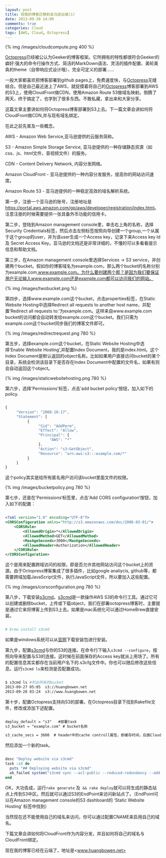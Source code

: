 ```yaml
---
layout: post
title: 将我的博客迁移到亚马逊云端(1)
date: 2013-09-30 14:09
comments: true
categories: Cloud
tags: [AWS, Cloud, Octopress] 
---
```


{% img /images/cloudcompute.png 400 %}

[Octopress]已经被公认为Geeker的博客框架。它所拥有的特性都很符合Geeker的癖好:强大的命令行操作方式、简洁的MarkDown语法、灵活的插件配置、美轮美奂的theme（自带响应式设计哦）、完全可定义的部署......

一般大家都喜欢把博客部署到github pages上，免费速度快，与[Octopress]无缝结合。但是自己最近迷上了AWS，就捉摸着将自己的[Octopress]博客部署到AWS的S3上，使用CloudFront做CDN，使用Amazon Route 53做域名映射。倒腾了两天，终于搞定了，也学到了很多东西。不敢私藏，拿出来和大家分享。

<!-- more -->

这篇文章主要讲如何将Octopress博客部署到S3上去。下一篇文章会讲如何将CloudFront做CDN,并与现有域名绑定。

在此之前先普及一些概念。

AWS - Amazon Web Service,亚马逊提供的云服务简称。

S3 - Amazon Simple Storage Service, 亚马逊提供的一种存储静态资源（如css、js、html文件，音视频文件）的服务。

CDN - Content Delivery Network, 内容分发网络。

Amazon CloudFront - 亚马逊提供的一种内容分发服务，提高你的网站访问速度。

Amazon Route 53 - 亚马逊提供的一种稳定高效的域名解析系统。

第一步，注册一个亚马逊的账号，注册地址是<https://portal.aws.amazon.com/gp/aws/developer/registration/index.html>。注意注册的时候需要提供一张具备外币功能的信用卡。

第二步，登陆到Amazon management console里，单击右上角的名称，选择Security Credentials标签，然后点击左侧标签按照向导创建一个group,一个从属于这个group的user，并为该user生成一个Access key，记录下来Access key Id 及 Secret Access Key。亚马逊的文档还是非常详细的，不懂的可以多看看提示信息和帮助文档。


第三步，在Amazon management console里选择Services -> S3 service，并创建两个bucket。假如你的博客域名为example.com，那么两个bucket的名称分别为example.com,www.example.com。为什么要创建两个那？是因为我们要保证用户无论输入www.example.com还是example.com都可以访问我们的网站。

{% img /images/twobucket.png %}

第四步，选择www.example.com这个bucket，点击properties标签，在Static Website Hosting中选择Redirect all requests to another host name，并配置‘Redirect all requests to:’为example.com。这样来自www.example.com bucket的访问都会自动转发给example.com这个bucket。我们只需为example.com这个bucket同步我们的博客文件即可。 

{% img /images/redirectrequest.png 780 %}


第五步，选择example.com这个bucket，在Static Website Hosting中选择‘Enable Website Hosting’,并配置Index Document，我的是index.html。这个Index Document是默认返回的object名称。比如如果用户直接访问bucket的某个目录，系统会检测该目录下是否存在Index Document中配置的文件名，如果有则会自动返回这个object。

{% img /images/staticwebsitehosting.png 780 %}

第六步，选择'Permissions'标签，点击’add bucket policy‘按钮，加入如下的policy.

```javascript

{
     "Version": "2008-10-17",
     "Statement": [
          {
               "Sid": "AddPerm",
               "Effect": "Allow",
               "Principal": {
                    "AWS": "*"
               },
               "Action": "s3:GetObject",
               "Resource": "arn:aws:s3:::example.com/*"
          }
     ]
}

```

这个policy其实是给所有匿名用户访问该bucket里面文件的权限。

{% img /images/bucketpolicy.png 780 %}

第七步，还是在’Permissions‘标签里，点击’Add CORS configuration‘按钮，加入如下的配置：

```xml

<?xml version="1.0" encoding="UTF-8"?>
<CORSConfiguration xmlns="http://s3.amazonaws.com/doc/2006-03-01/">
    <CORSRule>
        <AllowedOrigin>*</AllowedOrigin>
        <AllowedMethod>GET</AllowedMethod>
        <MaxAgeSeconds>3000</MaxAgeSeconds>
        <AllowedHeader>Authorization</AllowedHeader>
    </CORSRule>
</CORSConfiguration>

```

这个是用来配置跨域访问的权限，即是否允许其他网站访问这个bucket上的资源。由于Octopress博客集成了很多插件，比如google analiycis, github等，都需要跨域加载JavaScript文件，执行JavaScript文件，所以要加入这些配置。

{% img /images/corsconfiguration.png 780 %}


第八步，下载安装[s3cmd]。[s3cmd]是一款操作AWS S3的命令行工具。通过它可以创建或删除bucket，上传或下载object，我们在部署octopress博客时，主要就是通过它来将博客上传到S3上去。如果是mac系统化可以通过HomeBrew直接安装。

```bash

# brew install s3cmd

```

如果是windows系统可以从[官网](http://s3tools.org/s3cmd )下载安装包进行安装。

第九步，配置[s3cmd]与你的S3的连接。在命令行下输入`s3cmd --configure`，按照向导来配置与S3的连接。这时候在前面保存的Access key就派上用场了。所有的配置信息其实都存在当前用户名下的.s3cfg文件中。你也可以随后修改这些信息。运行`s3cmd ls`来检测是否配置成功。


```bash

$ s3cmd ls #列出所有的bucket
2013-09-27 05:05  s3://huangbowen.net
2013-09-28 03:24  s3://www.huangbowen.net

```


第十步，配置Octopress支持向S3的部署。在Octopress目录下找到Rakefile文件，修改或添加下述配置。 


```xml

deploy_default = "s3"   #部署task
s3_bucket = "example.com" # bucket名称

s3_cache_secs = 3600  # header中的cache controll属性，即缓存时间，后面CloudFront要用到

```

然后添加一个新的task。

```ruby

desc "Deploy website via s3cmd"
task :s3 do
  puts "## Deploying website via s3cmd"
  ok_failed system("s3cmd sync --acl-public --reduced-redundancy --add-header \"Cache-Control: max-age=#{s3_cache_secs}\"  public/* s3://#{s3_bucket}/")
end

```


OK，大功告成，运行`rake generate`
及` && rake deploy`就可以将生成的静态站点上传到S3中区。然后就可以通过S3的EndPoint来访问新站点了。（EndPoint可以在Amazon management console的S3 dashboard的
‘Static Website Hosting’ 标签中找到）

当然现在还不能使用自己的域名来访问，你可以通过配置CNAME来启用自己的域名。

下篇文章会讲如何将CloudFront作为内容分发，并且如何将自己的域名与CloudFront绑定。

现在我的博客已经在云端了，地址是<www.huangbowen.net>


[Octopress]: http://octopress.org/

[s3cmd]: http://s3tools.org/s3cmd


